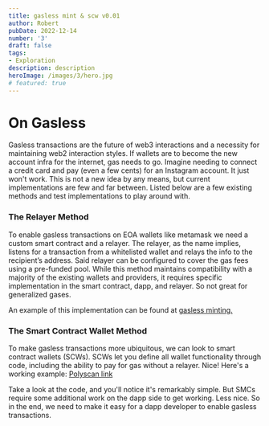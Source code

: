 ```yaml
---
title: gasless mint & scw v0.01
author: Robert
pubDate: 2022-12-14
number: '3'
draft: false
tags:
- Exploration
description: description
heroImage: /images/3/hero.jpg
# featured: true
---
```

# On Gasless
Gasless transactions are the future of web3 interactions and a necessity for maintaining web2 interaction styles. If wallets are to become the new account infra for the internet, gas needs to go. Imagine needing to connect a credit card and pay (even a few cents) for an Instagram account. It just won't work. This is not a new idea by any means, but current implementations are few and far between. Listed below are a few existing methods and test implementations to play around with.

### The Relayer Method
To enable gasless transactions on EOA wallets like metamask we need a custom smart contract and a relayer. The relayer, as the name implies, listens for a transaction from a whitelisted wallet and relays the info to the recipient’s address. Said relayer can be configured to cover the gas fees using a pre-funded pool. While this method maintains compatibility with a majority of the existing wallets and providers, it requires specific implementation in the smart contract, dapp, and relayer. So not great for generalized gases.

An example of this implementation can be found at [gasless minting.](https://dubdubdub-xyz.github.io/gasless-mint/)

### The Smart Contract Wallet Method
To make gasless transactions more ubiquitous, we can look to smart contract wallets (SCWs). SCWs let you define all wallet functionality through code, including the ability to pay for gas without a relayer. Nice! Here's a working example: [Polyscan link](https://mumbai.polygonscan.com/address/0xe5f544be759CeEd5f46445B9D854546561Db4e0d#code)

Take a look at the code, and you'll notice it's remarkably simple. But SMCs require some additional work on the dapp side to get working. Less nice. So in the end, we need to make it easy for a dapp developer to enable gasless transactions.

